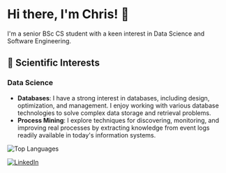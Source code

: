 # Hi there, I'm Chris! 👋

I'm a senior BSc CS student with a keen interest in Data Science and Software Engineering.

## 🔬 Scientific Interests

### Data Science
- **Databases**: I have a strong interest in databases, including design, optimization, and management. I enjoy working with various database technologies to solve complex data storage and retrieval problems.
- **Process Mining**: I explore techniques for discovering, monitoring, and improving real processes by extracting knowledge from event logs readily available in today's information systems.

![Top Languages](https://github-readme-stats.vercel.app/api/top-langs/?username=balaktsisc&layout=compact&theme=radical)

[![LinkedIn](https://img.shields.io/badge/LinkedIn-0077B5?style=flat&logo=linkedin&logoColor=white)](https://www.linkedin.com/in/christos-balaktsis)
